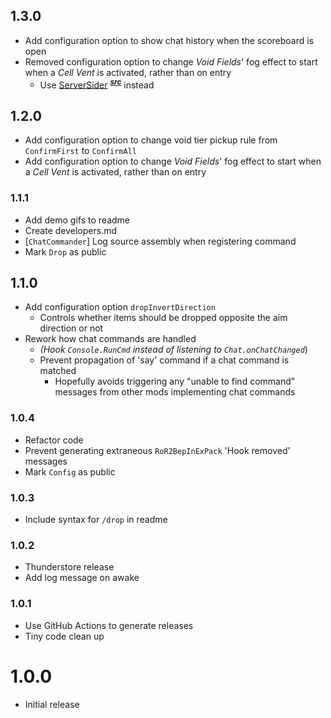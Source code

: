 ## 1.3.0
- Add configuration option to show chat history when the scoreboard is open
- Removed configuration option to change *Void Fields*' fog effect to start when a *Cell Vent* is activated, rather than on entry
    - Use [ServerSider](https://thunderstore.io/package/itsschwer/ServerSider/) <sup>[***src***](https://github.com/itsschwer/ror2-serversider)</sup> instead

## 1.2.0
- Add configuration option to change void tier pickup rule from `ConfirmFirst` to `ConfirmAll`
- Add configuration option to change *Void Fields*' fog effect to start when a *Cell Vent* is activated, rather than on entry

### 1.1.1
- Add demo gifs to readme
- Create developers.md
- \[`ChatCommander`\] Log source assembly when registering command
- Mark `Drop` as public

## 1.1.0
- Add configuration option `dropInvertDirection`
    - Controls whether items should be dropped opposite the aim direction or not
- Rework how chat commands are handled
    - *(Hook `Console.RunCmd` instead of listening to `Chat.onChatChanged`*)
    - Prevent propagation of 'say' command if a chat command is matched
        - Hopefully avoids triggering any "unable to find command" messages from other mods implementing chat commands

### 1.0.4
- Refactor code
- Prevent generating extraneous `RoR2BepInExPack` 'Hook removed' messages
- Mark `Config` as public

### 1.0.3
- Include syntax for `/drop` in readme

### 1.0.2
- Thunderstore release
- Add log message on awake

### 1.0.1
- Use GitHub Actions to generate releases
- Tiny code clean up

# 1.0.0
- Initial release
